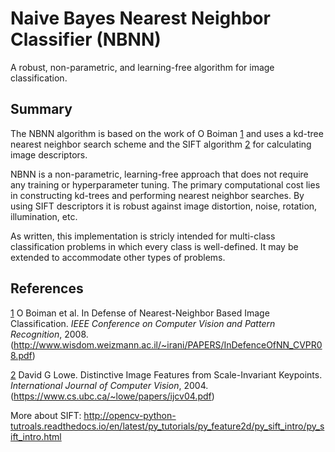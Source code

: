 # Naive Bayes Nearest Neighbor Classifier (NBNN)

A robust, non-parametric, and learning-free algorithm for image classification.

## Summary

The NBNN algorithm is based on the work of O Boiman [1] and uses a kd-tree nearest neighbor search scheme and the SIFT algorithm [2] for calculating image descriptors.

NBNN is a non-parametric, learning-free approach that does not require any training or hyperparameter tuning. The primary computational cost lies in constructing kd-trees and performing nearest neighbor searches. By using SIFT descriptors it is robust against image distortion, noise, rotation, illumination, etc.

As written, this implementation is stricly intended for multi-class classification problems in which every class is well-defined. It may be extended to accommodate other types of problems.

## References

[1] O Boiman et al. In Defense of Nearest-Neighbor Based Image Classification. *IEEE Conference on Computer Vision and Pattern Recognition*, 2008. (http://www.wisdom.weizmann.ac.il/~irani/PAPERS/InDefenceOfNN_CVPR08.pdf)

[2] David G Lowe. Distinctive Image Features from Scale-Invariant Keypoints. *International Journal of Computer Vision*, 2004. (https://www.cs.ubc.ca/~lowe/papers/ijcv04.pdf)

More about SIFT:
http://opencv-python-tutroals.readthedocs.io/en/latest/py_tutorials/py_feature2d/py_sift_intro/py_sift_intro.html

[1]: http://www.wisdom.weizmann.ac.il/~irani/PAPERS/InDefenceOfNN_CVPR08.pdf
[2]: https://www.cs.ubc.ca/~lowe/papers/ijcv04.pdf
